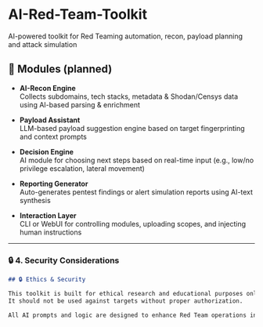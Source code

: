 # AI-Red-Team-Toolkit
AI-powered toolkit for Red Teaming automation, recon, payload planning and attack simulation

## 🧩 Modules (planned)

- **AI-Recon Engine**  
  Collects subdomains, tech stacks, metadata & Shodan/Censys data using AI-based parsing & enrichment

- **Payload Assistant**  
  LLM-based payload suggestion engine based on target fingerprinting and context prompts

- **Decision Engine**  
  AI module for choosing next steps based on real-time input (e.g., low/no privilege escalation, lateral movement)

- **Reporting Generator**  
  Auto-generates pentest findings or alert simulation reports using AI-text synthesis

- **Interaction Layer**  
  CLI or WebUI for controlling modules, uploading scopes, and injecting human instructions


---

### 🔒 4. **Security Considerations**

```markdown
## 🔒 Ethics & Security

This toolkit is built for ethical research and educational purposes only.  
It should not be used against targets without proper authorization.

All AI prompts and logic are designed to enhance Red Team operations in **legally approved contexts**.
